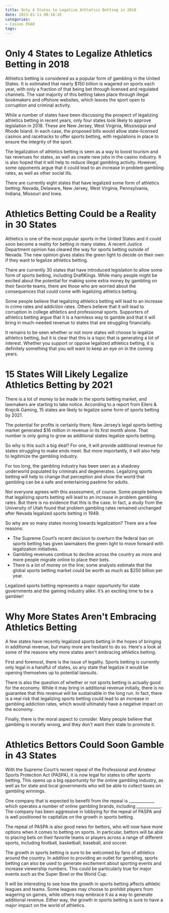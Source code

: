 ```yaml
---
title: Only 4 States to Legalize Athletics Betting in 2018
date: 2023-01-11 00:16:15
categories:
- Casino Fb88
tags:
---
```



#  Only 4 States to Legalize Athletics Betting in 2018

Athletics betting is considered as a popular form of gambling in the United States. It is estimated that nearly $150 billion is wagered on sports each year, with only a fraction of that being bet through licensed and regulated channels. The vast majority of this betting takes place through illegal bookmakers and offshore websites, which leaves the sport open to corruption and criminal activity.

While a number of states have been discussing the prospect of legalizing athletics betting in recent years, only four states look likely to approve legislation in 2018. These are New Jersey, West Virginia, Mississippi and Rhode Island. In each case, the proposed bills would allow state-licensed casinos and racetracks to offer sports betting, with regulations in place to ensure the integrity of the sport.

The legalization of athletics betting is seen as a way to boost tourism and tax revenues for states, as well as create new jobs in the casino industry. It is also hoped that it will help to reduce illegal gambling activity. However, some opponents argue that it could lead to an increase in problem gambling rates, as well as other social ills.

There are currently eight states that have legalized some form of athletics betting: Nevada, Delaware, New Jersey, West Virginia, Pennsylvania, Indiana, Missouri and Iowa.

#  Athletics Betting Could be a Reality in 30 States

Athletics is one of the most popular sports in the United States and it could soon become a reality for betting in many states. A recent Justice Department opinion has cleared the way for sports betting outside of Nevada. The new opinion gives states the green light to decide on their own if they want to legalize athletics betting.

There are currently 30 states that have introduced legislation to allow some form of sports betting, including DraftKings. While many people might be excited about the potential for making some extra money by gambling on their favorite teams, there are those who are worried about the consequences that could come with legalizing athletics betting.

Some people believe that legalizing athletics betting will lead to an increase in crime rates and addiction rates. Others believe that it will lead to corruption in college athletics and professional sports. Supporters of athletics betting argue that it is a harmless way to gamble and that it will bring in much-needed revenue to states that are struggling financially.

It remains to be seen whether or not more states will choose to legalize athletics betting, but it is clear that this is a topic that is generating a lot of interest. Whether you support or oppose legalized athletics betting, it is definitely something that you will want to keep an eye on in the coming years.

#  15 States Will Likely Legalize Athletics Betting by 2021 

There is a lot of money to be made in the sports betting market, and lawmakers are starting to take notice. According to a report from Eilers & Krejcik Gaming, 15 states are likely to legalize some form of sports betting by 2021.

The potential for profits is certainly there; New Jersey’s legal sports betting market generated $16 million in revenue in its first month alone. That number is only going to grow as additional states legalize sports betting.

So why is this such a big deal? For one, it will provide additional revenue for states struggling to make ends meet. But more importantly, it will also help to legitimize the gambling industry.

For too long, the gambling industry has been seen as a shadowy underworld populated by criminals and degenerates. Legalizing sports betting will help to change that perception and show the world that gambling can be a safe and entertaining pastime for adults.

Not everyone agrees with this assessment, of course. Some people believe that legalizing sports betting will lead to an increase in problem gambling rates. But there is no evidence that this is the case. In fact, a study from the University of Utah found that problem gambling rates remained unchanged after Nevada legalized sports betting in 1949.

So why are so many states moving towards legalization? There are a few reasons: 

- The Supreme Court’s recent decision to overturn the federal ban on sports betting has given lawmakers the green light to move forward with legalization initiatives. 
- Gambling revenues continue to decline across the country as more and more people migrate online to place their bets. 
- There is a lot of money on the line; some analysts estimate that the global sports betting market could be worth as much as $250 billion per year. 

Legalized sports betting represents a major opportunity for state governments and the gaming industry alike. It’s an exciting time to be a gambler!

#  Why More States Aren't Embracing Athletics Betting

A few states have recently legalized sports betting in the hopes of bringing in additional revenue, but many more are hesitant to do so. Here's a look at some of the reasons why more states aren't embracing athletics betting.

First and foremost, there is the issue of legality. Sports betting is currently only legal in a handful of states, so any state that legalize it would be opening themselves up to potential lawsuits.

There is also the question of whether or not sports betting is actually good for the economy. While it may bring in additional revenue initially, there is no guarantee that this revenue will be sustainable in the long run. In fact, there is a real risk that legalizing sports betting could lead to an increase in gambling addiction rates, which would ultimately have a negative impact on the economy.

Finally, there is the moral aspect to consider. Many people believe that gambling is morally wrong, and they don't want their state to promote it.

#  Athletics Bettors Could Soon Gamble in 43 States

With the Supreme Court’s recent repeal of the Professional and Amateur Sports Protection Act (PASPA), it is now legal for states to offer sports betting. This opens up a big opportunity for the online gambling industry, as well as for state and local governments who will be able to collect taxes on gambling winnings.

One company that is expected to benefit from the repeal is ____________, which operates a number of online gambling brands, including ____________. The company has been aggressive in lobbying for the repeal of PASPA and is well positioned to capitalize on the growth in sports betting.

The repeal of PASPA is also good news for bettors, who will now have more options when it comes to betting on sports. In particular, bettors will be able to placing bets on their favorite teams or players across a range of different sports, including football, basketball, baseball, and soccer.

The growth in sports betting is sure to be welcomed by fans of athletics around the country. In addition to providing an outlet for gambling, sports betting can also be used to generate excitement about sporting events and increase viewership numbers. This could be particularly true for major events such as the Super Bowl or the World Cup.

It will be interesting to see how the growth in sports betting affects athletic leagues and teams. Some leagues may choose to prohibit players from wagering on games, while others may embrace it as a way to generate additional revenue. Either way, the growth in sports betting is sure to have a major impact on the world of athletics.